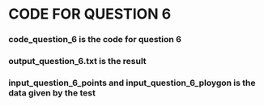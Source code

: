 # CODE FOR QUESTION 6
### code_question_6 is the code for question 6
### output_question_6.txt is the result
### input_question_6_points and input_question_6_ploygon is the data given by the test
